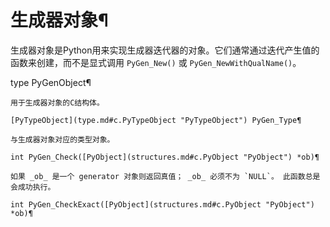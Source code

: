 # 生成器对象¶

生成器对象是Python用来实现生成器迭代器的对象。它们通常通过迭代产生值的函数来创建，而不是显式调用 `PyGen_New()` 或 `PyGen_NewWithQualName()`。

type PyGenObject¶  

    

~~~
用于生成器对象的C结构体。

[PyTypeObject](type.md#c.PyTypeObject "PyTypeObject") PyGen_Type¶  
~~~
    

~~~
与生成器对象对应的类型对​​象。

int PyGen_Check([PyObject](structures.md#c.PyObject "PyObject") *ob)¶  
~~~
    

~~~
如果 _ob_ 是一个 generator 对象则返回真值； _ob_ 必须不为 `NULL`。 此函数总是会成功执行。

int PyGen_CheckExact([PyObject](structures.md#c.PyObject "PyObject") *ob)¶  
~~~
    

~~~
